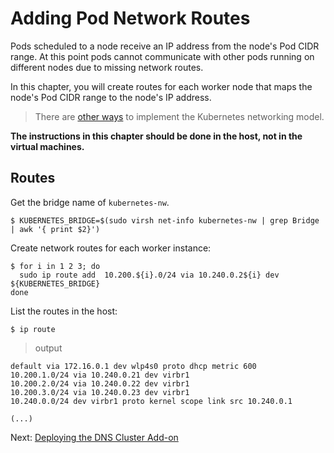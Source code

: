 # Adding Pod Network Routes

Pods scheduled to a node receive an IP address from the node's Pod CIDR range. At this point pods cannot communicate with other pods running on different nodes due to missing network routes.

In this chapter, you will create routes for each worker node that maps the node's Pod CIDR range to the node's IP address.

> There are [other ways](https://kubernetes.io/docs/concepts/cluster-administration/networking/#how-to-achieve-this) to implement the Kubernetes networking model.

**The instructions in this chapter should be done in the host, not in the virtual machines.**


## Routes

Get the bridge name of `kubernetes-nw`.

```
$ KUBERNETES_BRIDGE=$(sudo virsh net-info kubernetes-nw | grep Bridge | awk '{ print $2}')
```

Create network routes for each worker instance:

```
$ for i in 1 2 3; do
  sudo ip route add  10.200.${i}.0/24 via 10.240.0.2${i} dev ${KUBERNETES_BRIDGE}
done
```

List the routes in the host:

```
$ ip route
```

> output

```
default via 172.16.0.1 dev wlp4s0 proto dhcp metric 600
10.200.1.0/24 via 10.240.0.21 dev virbr1
10.200.2.0/24 via 10.240.0.22 dev virbr1
10.200.3.0/24 via 10.240.0.23 dev virbr1
10.240.0.0/24 dev virbr1 proto kernel scope link src 10.240.0.1

(...)

```

Next: [Deploying the DNS Cluster Add-on](12-dns-addon.md)
